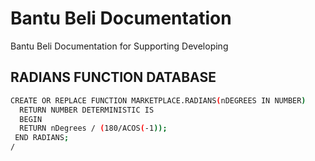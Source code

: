 # Bantu Beli Documentation
Bantu Beli Documentation for Supporting Developing

## RADIANS FUNCTION DATABASE

```bash
CREATE OR REPLACE FUNCTION MARKETPLACE.RADIANS(nDEGREES IN NUMBER)
  RETURN NUMBER DETERMINISTIC IS
  BEGIN
  RETURN nDegrees / (180/ACOS(-1));
 END RADIANS;
/
```
